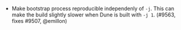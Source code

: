 - Make bootstrap process reproducible independenly of `-j`.
  This can make the build slightly slower when Dune is built with `-j 1`.
  (#9563, fixes #9507, @emillon)
